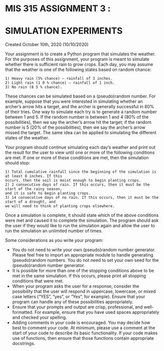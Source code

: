 # MIS 315 ASSIGNMENT 3 :

# SIMULATION EXPERIMENTS

Created October 10th, 2020 (10/10/2020)

Your assignment is to create a Python program that simulates the weather. For the purposes of
this assignment, your program is meant to simulate whether there is sufficient rain to grow
crops. Each day, you may assume that the weather is one of the following states based on
random chance:

```
1) Heavy rain (5% chance) – rainfall of 3 inches.
2) Light rain (1 0 % chance) – rainfall of 1 inch.
3) No rain (8 5 % chance).
```
These chances can be simulated based on a (pseudo)random number. For example, suppose
that you were interested in simulating whether an archer’s arrow hits a target, and the archer is
generally successful in 80% of their tries. One way to simulate each try is to generate a random
number between 1 and 5. If the random number is between 1 and 4 (80% of the possibilities),
then we say the archer’s arrow hit the target; if the random number is 5 (20% of the
possibilities), then we say the archer’s arrow missed the target. The same idea can be applied
to simulating the different states of the weather.

Your program should continue simulating each day’s weather and print out the result for the
user to view until one or more of the following conditions are met. If one or more of these
conditions are met, then the simulation should stop:

```
1) Total cumulative rainfall since the beginning of the simulation is at least 8 inches. If this
occurs, then the soil is moist enough to begin planting crops.
2) 2 consecutive days of rain. If this occurs, then it must be the start of the rainy season,
and it is safe to begin planting crops.
3) 14 consecutive days of no rain. If this occurs, then it must be the start of a drought, and
we will need to think of planting crops elsewhere.
```
Once a simulation is complete, it should state which of the above conditions were met and
caused it to complete the simulation. The program should ask the user if they would like to run
the simulation again and allow the user to run the simulation an unlimited number of times.

Some considerations as you write your program:

- You do not need to write your own (pseudo)random number generator. Please feel free
    to import an appropriate module to handle generating (pseudo)random numbers. You
    do not need to set your own seed for the (pseudo)random number generator.
- It is possible for more than one of the stopping conditions above to be met in the same
    simulation. If this occurs, please print all stopping conditions that were met.
- When your program asks the user for a response, consider the possibility that the user
    will respond in uppercase, lowercase, or mixed case letters (“YES”, “yes”, or “Yes”, for
    example). Ensure that your program can handle any of these possibilities appropriately.
- Ensure that your prompts and output are crisp, professional, and well-formatted. For
    example, ensure that you have used spaces appropriately and checked your spelling.
- Adding comments in your code is encouraged. You may decide how best to comment
    your code. At minimum, please use a comment at the start of your code to describe its
    basic functionality. If your code makes use of functions, then ensure that those
    functions contain appropriate docstrings.